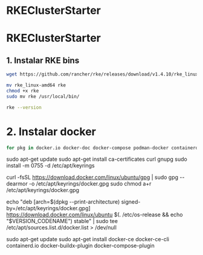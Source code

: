 # RKEClusterStarter
# RKEClusterStarter

## 1. Instalar RKE bins
```sh
wget https://github.com/rancher/rke/releases/download/v1.4.10/rke_linux-amd64
```

```sh
mv rke_linux-amd64 rke
chmod +x rke
sudo mv rke /usr/local/bin/
```

```sh
rke --version
```

# 2. Instalar docker
```sh
for pkg in docker.io docker-doc docker-compose podman-docker containerd runc; do sudo apt-get remove $pkg; done
```

sudo apt-get update
sudo apt-get install ca-certificates curl gnupg
sudo install -m 0755 -d /etc/apt/keyrings

curl -fsSL https://download.docker.com/linux/ubuntu/gpg | sudo gpg --dearmor -o /etc/apt/keyrings/docker.gpg
sudo chmod a+r /etc/apt/keyrings/docker.gpg

echo "deb [arch=$(dpkg --print-architecture) signed-by=/etc/apt/keyrings/docker.gpg] https://download.docker.com/linux/ubuntu $(. /etc/os-release && echo "$VERSION_CODENAME") stable" | sudo tee /etc/apt/sources.list.d/docker.list > /dev/null

sudo apt-get update
sudo apt-get install docker-ce docker-ce-cli containerd.io docker-buildx-plugin docker-compose-plugin
